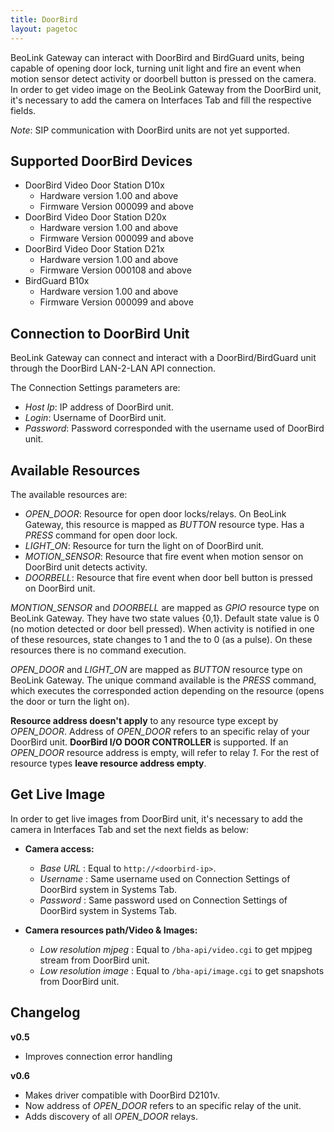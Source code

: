 ```yaml
---
title: DoorBird 
layout: pagetoc
---
```


BeoLink Gateway can interact with DoorBird and BirdGuard units, being capable of opening door lock, turning unit light and fire an event when motion sensor detect activity or doorbell button is pressed on the camera.
In order to get video image on the BeoLink Gateway from the DoorBird unit, it's necessary to add the camera on Interfaces Tab and fill the respective fields.

*Note*: SIP communication with DoorBird units are not yet supported.

Supported DoorBird Devices
-----------------------------

* DoorBird Video Door Station D10x 
    * Hardware version 1.00 and above 
    * Firmware Version 000099 and above 
* DoorBird Video Door Station D20x 
    * Hardware version 1.00 and above 
    * Firmware Version 000099 and above 
* DoorBird Video Door Station D21x 
    * Hardware version 1.00 and above 
    * Firmware Version 000108 and above 
* BirdGuard B10x 
    * Hardware version 1.00 and above 
    * Firmware Version 000099 and above

Connection to DoorBird Unit
-----------------------------

BeoLink Gateway can connect and interact with a DoorBird/BirdGuard unit through the DoorBird LAN-2-LAN API connection.  

The Connection Settings parameters are:

* *Host Ip*: IP address of DoorBird unit.
* *Login*: Username of DoorBird unit.
* *Password*: Password corresponded with the username used of DoorBird unit.

Available Resources
-------------------

The available resources are:

* *OPEN\_DOOR*: Resource for open door locks/relays. On BeoLink Gateway, this resource is mapped as *BUTTON* resource type. Has a *PRESS* command for open door lock.
* *LIGHT\_ON*: Resource for turn the light on of DoorBird unit. 
* *MOTION\_SENSOR*: Resource that fire event when motion sensor on DoorBird unit detects activity. 
* *DOORBELL*: Resource that fire event when door bell button is pressed on DoorBird unit.

*MONTION_SENSOR* and *DOORBELL* are mapped as *GPIO* resource type on BeoLink Gateway. They have two state values {0,1}. Default state value is 0 (no motion detected or door bell pressed). When activity is notified in one of these resources, state changes to 1 and the to 0 (as a pulse). On these resources there is no command execution.

*OPEN\_DOOR* and *LIGHT\_ON* are mapped as *BUTTON* resource type on BeoLink Gateway. The unique command available is the *PRESS* command, which executes the corresponded action depending on the resource (opens the door or turn the light on).

**Resource address doesn't apply** to any resource type except by *OPEN\_DOOR*. Address of *OPEN\_DOOR* refers to an specific relay of your 
DoorBird unit. **DoorBird I/O DOOR CONTROLLER** is supported. If an *OPEN\_DOOR* resource address is empty, will refer to relay *1*. For the rest of resource types **leave resource address empty**.

Get Live Image
-----------------

In order to get live images from DoorBird unit, it's necessary to add the camera in Interfaces Tab and set the next fields as below:

* **Camera access:**

  * *Base URL* : Equal to ```http://<doorbird-ip>```.
  * *Username* : Same username used on Connection Settings of DoorBird system in Systems Tab.
  * *Password* : Same password used on Connection Settings of DoorBird system in Systems Tab.

* **Camera resources path/Video & Images:**

  * *Low resolution mjpeg* : Equal to ```/bha-api/video.cgi``` to get mpjpeg stream from DoorBird unit.
  * *Low resolution image* : Equal to ```/bha-api/image.cgi``` to get snapshots from DoorBird unit.

Changelog
---------
**v0.5**
  
  * Improves connection error handling

**v0.6**
  
  * Makes driver compatible with DoorBird D2101v.
  * Now address of *OPEN\_DOOR* refers to an specific relay of the unit.
  * Adds discovery of all *OPEN\_DOOR* relays.

